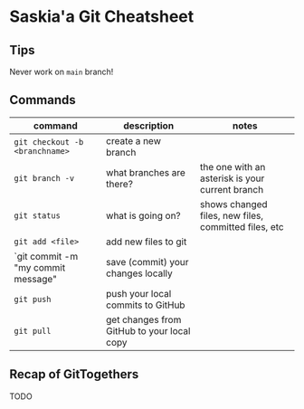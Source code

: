 # Saskia'a Git Cheatsheet

## Tips

Never work on `main` branch!

## Commands

| command                                   | description                                | notes |
|-------------------------------------------|--------------------------------------------|-------|
|`git checkout -b <branchname>`             | create a new branch                        |       |
|`git branch -v`                            | what branches are there?                   | the one with an asterisk is your current branch |
|`git status`                               | what is going on?                          | shows changed files, new files, committed files, etc|
|`git add <file>`                           | add new files to git                       |       |
|`git commit -m "my commit message" <files> | save (commit) your changes locally         |       |
|`git push`                                 | push your local commits to GitHub          |       |
|`git pull`                                 | get changes from GitHub to your local copy |       |

## Recap of GitTogethers

TODO
